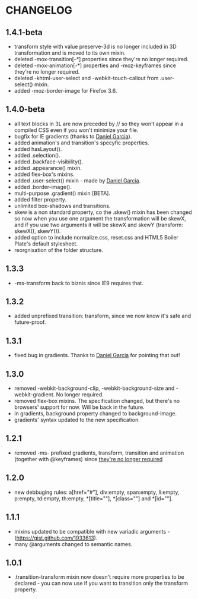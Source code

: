 # CHANGELOG

## 1.4.1-beta
* transform style with value preserve-3d is no longer included in 3D transformation and is moved to its own mixin.
* deleted -mox-transition[-*] properties since they're no longer required.
* deleted -mox-animation[-*] properties and -moz-keyframes since they're no longer required.
* deleted -khtml-user-select and -webkit-touch-callout from .user-select() mixin.
* added -moz-border-image for Firefox 3.6.

## 1.4.0-beta
* all text blocks in 3L are now preceded by // so they won't appear in a compiled CSS even if you won't minimize your file.
* bugfix for IE gradients (thanks to [Daniel Garcia](https://github.com/zlapper)).
* added animation's and transition's specyfic properties.
* added hasLayout().
* added .selection().
* added .backface-visibility().
* added .appearance() mixin.
* added flex-box's mixins.
* added .user-select() mixin - made by [Daniel Garcia](https://github.com/zlapper).
* added .border-image().
* multi-purpose .gradient() mixin [BETA].
* added filter property.
* unlimited box-shadows and transitions.
* skew is a non standard property, co the .skew() mixin has been changed so now when you use one argument the transformation will be skewX, and if you use two arguments it will be skewX and skewY (transform: skewX(), skewY()).
* added option to include normalize.css, reset.css and HTML5 Boiler Plate's default stylesheet.
* reorgnisation of the folder structure.

## 1.3.3
* -ms-transform back to biznis since IE9 requires that.

## 1.3.2
* added unprefixed transition: transform, since we now know it's safe and future-proof.

## 1.3.1
* fixed bug in gradients. Thanks to [Daniel Garcia](https://github.com/zlapper) for pointing that out!

## 1.3.0
* removed -webkit-background-clip, -webkit-background-size and -webkit-gradient. No longer required.
* removed flex-box mixins. The specification changed, but there's no browsers' support for now. Will be back in the future.
* in gradients, background property changed to background-image.
* gradients' syntax updated to the new specification.

## 1.2.1

* removed -ms- prefixed gradients, transform, transition and animation (together with @keyframes) since [they're no longer required](http://blogs.msdn.com/b/ie/archive/2012/05/31/windows-release-preview-the-sixth-ie10-platform-preview.aspx)

## 1.2.0

* new debbuging rules: a[href="#"], div:empty, span:empty, li:empty, p:empty, td:empty, th:empty, *[title=""], *[class=""] and *[id=""].

## 1.1.1

* mixins updated to be compatible with new variadic arguments - (https://gist.github.com/1933613).
* many @arguments changed to semantic names.

## 1.0.1

* .transition-transform mixin now doesn't require more properties to be declared - you can now use if you want to transition only the transform property.